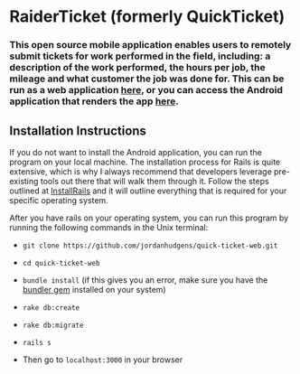 # RaiderTicket (formerly QuickTicket)

### This open source mobile application enables users to remotely submit tickets for work performed in the field, including: a description of the work performed, the hours per job, the mileage and what customer the job was done for. This can be run as a web application [here](http://quick-ticket-ttu.herokuapp.com/, "here"), or you can access the Android application that renders the app [here](https://github.com/iolivas13/Quick_Ticket, "here").

## Installation Instructions

If you do not want to install the Android application, you can run the program on your local machine. The installation process for Rails is quite extensive, which is why I always recommend that developers leverage pre-existing tools out there that will walk them through it. Follow the steps outlined at [InstallRails](http://installrails.com/, "InstallRails") and it will outline everything that is required for your specific operating system.

After you have rails on your operating system, you can run this program by running the following commands in the Unix terminal:

* ``` git clone https://github.com/jordanhudgens/quick-ticket-web.git ```

* ``` cd quick-ticket-web ```

* ``` bundle install ``` (if this gives you an error, make sure you have the [bundler gem](http://bundler.io/, "bundler gem") installed on your system)

* ``` rake db:create ```

* ``` rake db:migrate ```

* ``` rails s ```

* Then go to ``` localhost:3000 ``` in your browser
